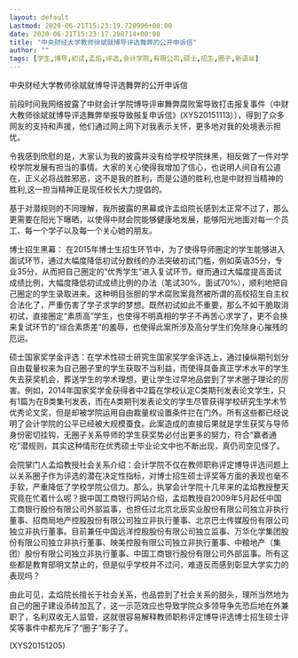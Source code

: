 ```yaml
---
layout: default
Lastmod: 2020-06-21T15:23:19.720996+00:00
date: 2020-06-21T15:23:17.298714+00:00
title: "中央财经大学教师徐斌就博导评选舞弊的公开申诉信"
author: ""
tags: [学生,博导,初试,孟焰,评选,会计学院,有限公司,硕士,招生,圈子,新语丝]
---
```


中央财经大学教师徐斌就博导评选舞弊的公开申诉信

前段时间我网络披露了中财会计学院博导评审舞弊腐败案导致打击报复事件（中财大教师徐斌就博导评选舞弊举报导致报复申诉信》(XYS20151113）），得到了众多网友的支持和声援，他们通过网上网下对我表示关怀，更多地对我的处境表示担忧。

令我感到欣慰的是，大家认为我的披露并没有给学校学院抹黑，相反做了一件对学校学院发展有担当的事情。大家的关心使得我增加了信心，也说明人间自有公道在，正义必将战胜邪恶，这不是我的胜利，而是公道的胜利,也是中财担当精神的胜利,这一担当精神正是现任校长大力提倡的。

基于对潜规则的不同理解，我所披露的黑幕或许孟焰院长感到太正常不过了，那么更需要在阳光下曝晒，以使得中财会院能够健康地发展，能够阳光地面对每一个员工、每一个学子以及每一个关心她的朋友。

博士招生黑幕： 在2015年博士生招生环节中，为了使得导师圈定的学生能够进入面试环节，通过大幅度降低初试分数线的办法突破初试门槛，例如英语35分，专业35分，从而把自己圈定的“优秀学生”进入复试环节。继而通过大幅度提高面试成绩比例，大幅度降低初试成绩比例的办法（笔试30%，面试70%），顺利地把自己圈定的学生录取进来。这种明目张胆的学术腐败案竟然被所谓的高校招生自主权合法化了，严重伤害了学子求学的梦想。既然初试如此不重要，那么不如干脆取消初试，直接圈定“素质高”学生，也使得不明真相的学子不再苦心求学了，更不会换来复试环节的“综合素质差”的羞辱，也使得此案所涉及高分学生们免除身心摧残的厄运。

硕士国家奖学金评选：在学术性硕士研究生国家奖学金评选上，通过操纵期刊划分自由载量权来为自己圈子里的学生获取不当利益，而使得具备真正学术水平的学生失去获奖机会，葬送学生的学术理想，更让学生过早地品尝到了学术圈子理论的厉害。例如，2014年国家奖学金获得者中2篇在学校认定C类期刊发表论文学生，只有1篇为在B类集刊发表，而在A类期刊发表论文的学生尽管获得学校研究生学术节优秀论文奖，但是却被学院运用自由裁量权设置条件拦在门外。所有这些都已经说明了会计学院的公平已经被大规模蚕食。此案造成的直接后果就是学生获奖与导师身份密切挂钩，无圈子关系导师的学生获奖势必付出更多的努力，符合“赢者通吃”潜规则，其实这种情形在优秀硕士毕业论文中也不断出现，真仍司空见怪了。

会院掌门人孟焰教授社会关系介绍：会计学院不仅在教师职称评定博导评选问题上以关系圈子作为评选的潜在决定性指标，对博士招生硕士评奖等方面的表现也毫不手软，严重降低了学校学院公信力。那么，执掌会计学院十几年来的孟焰教授整天究竟在忙着什么呢？据中国工商银行网站介绍，孟焰教授自2009年5月起任中国工商银行股份有限公司外部监事，也担任过北京北辰实业股份有限公司独立非执行董事、招商局地产控股股份有限公司独立非执行董事、北京巴士传媒股份有限公司独立非执行董事。目前兼任中国远洋控股股份有限公司独立监事、万华化学集团股份有限公司独立非执行董事、映美控股有限公司独立非执行董事、中粮地产（集团）股份有限公司独立非执行董事、中国工商银行股份有限公司外部监事。所有这些都是教育部明文禁止的，但是似乎学校并不过问，难道反而感到彰显大学实力的表现吗？

由此可见，孟焰院长擅长于社会关系，也品尝到了社会关系的甜头，理所当然地为自己的圈子建设添砖加瓦了，这一示范效应也导致学院众多领导争先恐后地在外兼职了，名利双收无人监管，这就很容易解释教师职称评定博导评选博士招生硕士评奖等事件中都充斥了“圈子”影子了。

(XYS20151205)

